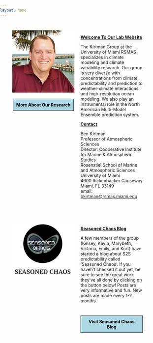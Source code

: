 ```yaml
---
layout: home
---
```


<style>
  body {
    background-image: url('/assets/images/cloud.jpg');
    background-size: cover;
    background-repeat: no-repeat;
    background-attachment: fixed;
    margin: 0;
    padding: 0;
  }
  .content-container {
    background-color: rgba(255, 255, 255, 0.8);
    padding: 20px;
    border-radius: 10px;
    margin: 20px;
  }
  header, nav, .content {
    border: none;
  }
</style>

<div class="content-container" style="display: flex;">
  <div style="flex: 1; display: flex; flex-direction: column; align-items: center; padding-right: 20px;">
    <img src="/assets/images/kirtman_pic.jpg" alt="Dr. Benjamin Kirtman" class="large-image" style="width: 100%; height: auto;">
    <div style="margin-top: 20px; padding: 10px; background-color: lightblue; border: 1px solid #000; text-align: center;">
      <a href="/research" style="text-decoration: none; font-weight: bold; color: black;">More About Our Research</a>
    </div>
  </div>
  <div style="flex: 1;">
    <p style="font-weight: bold; text-decoration: underline;">Welcome To Our Lab Website</p>
    <p>
      The Kirtman Group at the University of Miami RSMAS specializes in climate modeling and climate variability research. Our group is very diverse with concentrations from climate predictability and prediction to weather-climate interactions and high-resolution ocean modeling. We also play an instrumental role in the North American Multi-Model Ensemble prediction system.
    </p>
    <p style="font-weight: bold; text-decoration: underline;">Contact</p>
    <p>
      Ben Kirtman<br>
      Professor of Atmospheric Sciences<br>
      Director: Cooperative Institute for Marine & Atmospheric Studies<br>
      Rosenstiel School of Marine and Atmospheric Sciences<br>
      University of Miami<br>
      4600 Rickenbacker Causeway<br>
      Miami, FL 33149<br>
      email: <a href="mailto:bkirtman@rsmas.miami.edu">bkirtman@rsmas.miami.edu</a>
    </p>
  </div>
</div>

<div class="content-container" style="display: flex;">
  <div style="flex: 1; display: flex; flex-direction: column; align-items: center; padding-right: 20px;">
    <img src="/assets/images/seasoned_chaos.jpg" alt="Seasoned Chaos Blog" class="large-image" style="width: 100%; height: auto;">
  </div>
  <div style="flex: 1;">
    <p style="font-weight: bold; text-decoration: underline;">Seasoned Chaos Blog</p>
    <p>
      A few members of the group (Kelsey, Kayla, Marybeth, Victoria, Emily, and Kurt) have started a blog about S2S predictability called ‘Seasoned Chaos’. If you haven’t checked it out yet, be sure to see the great work they’ve all done by clicking on the button below! Posts are very informative and fun. New posts are made every 1-2 months.
    </p>
    <div style="margin-top: 40px; padding: 10px; background-color: lightblue; border: 1px solid #000; text-align: center;">
      <a href="https://seasonedchaos.github.io/" style="text-decoration: none; font-weight: bold; color: black;">Visit Seasoned Chaos Blog</a>
    </div>
  </div>
</div>

